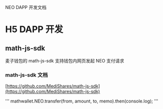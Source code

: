 NEO DAPP 开发文档

# H5 DAPP 开发

## math-js-sdk

麦子钱包的 math-js-sdk 支持钱包内网页发起 NEO 支付请求

### math-js-sdk 文档

[https://github.com/MediShares/math-js-sdk](https://github.com/MediShares/math-js-sdk)

'''
mathwallet.NEO.transfer(from, amount, to, memo).then(console.log);
'''
